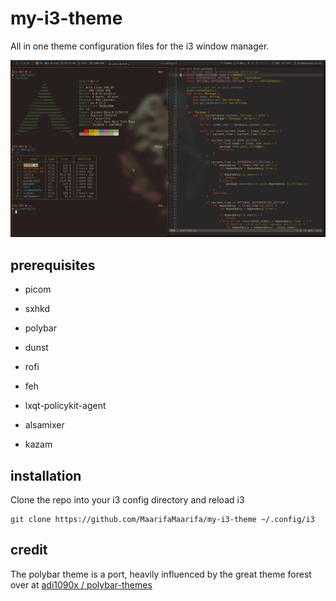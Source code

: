 # my-i3-theme

All in one theme configuration files for the i3 window manager.

![](screenshots/main-shot.png)

## prerequisites

- picom

- sxhkd

- polybar

- dunst

- rofi

- feh

- lxqt-policykit-agent

- alsamixer

- kazam

## installation

Clone the repo into your i3 config directory and reload i3

```shell
git clone https://github.com/MaarifaMaarifa/my-i3-theme ~/.config/i3
```

## credit

The polybar theme is a port, heavily influenced by the great theme forest over at [adi1090x / polybar-themes](https://github.com/adi1090x/polybar-themes)
